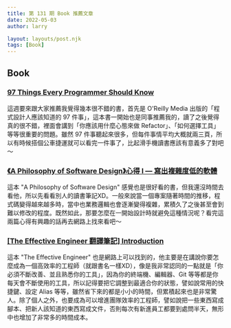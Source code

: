 ```yaml
---
title: 第 131 期 Book 推薦文章
date: 2022-05-03
author: larry

layout: layouts/post.njk
tags: [Book]
---
```


## Book

<!-- summary -->

### [97 Things Every Programmer Should Know](https://github.com/97-things/97-things-every-programmer-should-know/blob/master/en/SUMMARY.md)

這週要來跟大家推薦我覺得幾本很不錯的書，首先是 O'Reilly Media 出版的「程式設計人應該知道的 97 件事」，這本書一開始也是同事推薦我的，讀了之後覺得真的很不錯，裡面會講到「你應該用什麼心態來做 Refactor」、「如何選擇工具」等等很重要的問題。雖然 97 件事聽起來很多，但每件事情平均大概就兩三頁，所以有時候搭個公車捷運就可以看完一件事了，比起滑手機讀書應該有意義多了對吧～

<!-- summary -->

### [《A Philosophy of Software Design》心得 I — 寫出複雜度低的軟體](https://www.explainthis.io/zh-hant/blog/a-philosophy-of-software-design/part1)

這本 "A Philosophy of Software Design" 感覺也是很好看的書，但我還沒時間去看他，所以先看看別人的讀書筆記XD。一般來說當一個專案隨著時間的推移，程式碼變得越來越多時，當中也業務邏輯也會逐漸變得複雜，累積久了之後甚至會到難以修改的程度。既然如此，那要怎麼在一開始設計時就避免這種情況呢？看完這兩篇心得有興趣的話再去網路上找來看吧～

### [[The Effective Engineer 翻譯筆記] Introduction](https://medium.com/@wilsonhuang/the-effective-engineer-%E7%AD%86%E8%A8%98-introduction-885e8c575640)

這本 "The Effective Engineer" 也是網路上可以找到的，他主要是在講說你要怎麼成為一個高效率的工程師（就跟書名一樣XD），像是我非常認同的一點就是「你必須不斷改善、並且熟悉你的工具」，因為你的終端機、編輯器、Git 等等都是你每天會不斷使用的工具，所以記得要把它調整到最適合你的狀態，譬如說常用的快捷鍵、設定 Alias 等等，雖然省下來的都是小小的時間，但累積起來也是非常驚人。除了個人之外，也要成為可以增進團隊效率的工程師，譬如說把一些東西寫成腳本、把新人該知道的東西寫成文件，否則每次有新進員工都要到處問半天，無形中也增加了非常多的時間成本。



